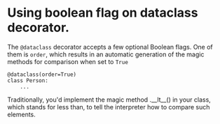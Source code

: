 <h1>Using boolean flag on dataclass decorator.</h1>

<p>The <code>@dataclass</code> decorator accepts a few optional Boolean flags. One of them is <code>order</code>, which results in an automatic generation of the magic methods for comparison when set to <code>True</code>
</p>

    @dataclass(order=True)
    class Person:
        ...

<p>Traditionally, you'd implement the magic method .__lt__() in your class, which stands for less than, to tell the interpreter how to compare such elements.
</p>